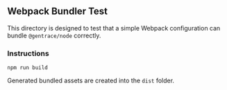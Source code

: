 ## Webpack Bundler Test

This directory is designed to test that a simple Webpack configuration can bundle `@gentrace/node` correctly.

### Instructions

```
npm run build
```

Generated bundled assets are created into the `dist` folder.